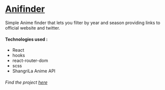 # [Anifinder](https://tenshi-react-anime-project.netlify.com/)

Simple Anime finder that lets you filter by year and season providing links to official website and twitter.

#### Technologies used :

- React
- hooks
- react-router-dom
- scss
- ShangriLa Anime API

###### Find the project [here](https://tenshi-react-anime-project.netlify.com/)
